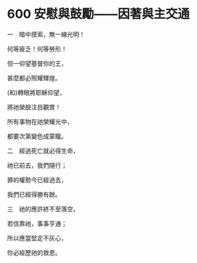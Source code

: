# 600 安慰與鼓勵——因著與主交通

一　暗中摸索，無一線光明！

何等疲乏！何等勞形！

但一仰望基督你的王，

甚麼都必照耀輝煌。

(和)轉眼將耶穌仰望，

將祂榮臉注目觀賞！

所有事物在祂榮耀光中，

都要次第變色成蒙矓。

二　經過死亡就必得生命，

祂已前去，我們隨行；

罪的權勢今已經過去，

我們已經得勝有餘。

三　祂的應許終不至落空，

若信靠祂，事事亨通；

所以應當堅定不灰心，

你必經歷祂的救恩。

